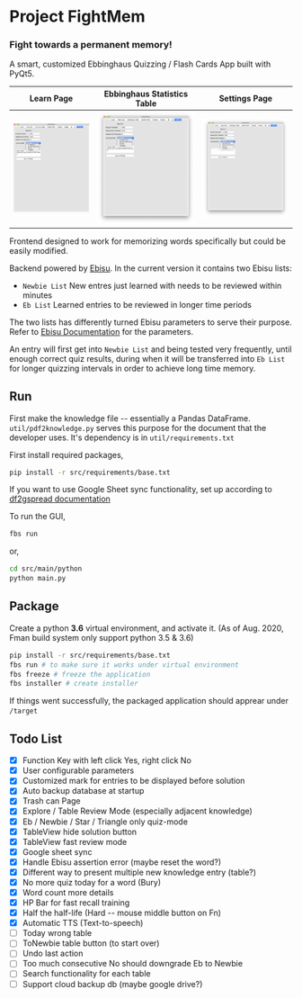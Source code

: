 # Project FightMem
### Fight towards a permanent memory!
A smart, customized Ebbinghaus Quizzing / Flash Cards App built with PyQt5.

Learn Page                 |  Ebbinghaus Statistics Table  |  Settings Page
:-------------------------:|:-----------------------------:|:-------------------------:
![](screenshots/main.png)  |![](screenshots/table.png)     |![](screenshots/setting.png)

Frontend designed to work for memorizing words specifically but could be easily modified.

Backend powered by [Ebisu](https://github.com/fasiha/ebisu "Ebisu"). In the current version it contains two Ebisu lists:
- `Newbie List` New entres just learned with needs to be reviewed within minutes
- `Eb List` Learned entries to be reviewed in longer time periods

The two lists has differently turned Ebisu parameters to serve their purpose. Refer to [Ebisu Documentation](https://github.com/fasiha/ebisu#choice-of-initial-model-parameters "Ebisu Documentation") for the parameters. 

An entry will first get into `Newbie List` and being tested very frequently, until enough correct quiz results, during when it will be transferred into `Eb List` for longer quizzing intervals in order to achieve long time memory.

## Run
First make the knowledge file -- essentially a Pandas DataFrame. `util/pdf2knowledge.py` serves this purpose for the document that the developer uses. It's dependency is in `util/requirements.txt`


First install required packages,
```bash
pip install -r src/requirements/base.txt
```

If you want to use Google Sheet sync functionality, set up according to [df2gspread documentation](https://df2gspread.readthedocs.io/en/latest/overview.html#access-credentials)

To run the GUI,
```bash
fbs run
```

or,
```bash
cd src/main/python
python main.py
```


## Package
Create a python **3.6** virtual environment, and activate it. (As of Aug. 2020, Fman build system only support python 3.5 & 3.6)
```bash
pip install -r src/requirements/base.txt
fbs run # to make sure it works under virtual environment
fbs freeze # freeze the application
fbs installer # create installer
```
If things went successfully, the packaged application should apprear under `/target`

## Todo List
- [x] Function Key with left click Yes, right click No
- [x] User configurable parameters
- [x] Customized mark for entries to be displayed before solution
- [x] Auto backup database at startup
- [x] Trash can Page
- [x] Explore / Table Review Mode (especially adjacent knowledge)
- [x] Eb / Newbie / Star / Triangle only quiz-mode
- [x] TableView hide solution button
- [x] TableView fast review mode
- [x] Google sheet sync
- [x] Handle Ebisu assertion error (maybe reset the word?)
- [x] Different way to present multiple new knowledge entry (table?)
- [x] No more quiz today for a word (Bury)
- [x] Word count more details
- [x] HP Bar for fast recall training
- [x] Half the half-life (Hard -- mouse middle button on Fn)
- [x] Automatic TTS (Text-to-speech)
- [ ] Today wrong table
- [ ] ToNewbie table button (to start over)
- [ ] Undo last action
- [ ] Too much consecutive No should downgrade Eb to Newbie
- [ ] Search functionality for each table
- [ ] Support cloud backup db (maybe google drive?)
